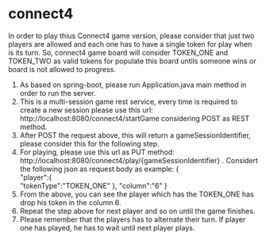 # connect4
In order to play thius Connect4 game version, please consider that just two players are allowed and each one has to have a single token for play when is its turn.
So, connect4 game board will consider TOKEN_ONE and TOKEN_TWO as valid tokens for populate this board untils someone wins or board is not allowed to progress.
1. As based on spring-boot, please run Application.java main method in order to run the server.
2. This is a multi-session game rest service, every time is required to create a new session please use this url: http://localhost:8080/connect4/startGame considering POST as REST method.
3. After POST the request above, this will return a gameSessionIdentifier, please consider this for the following step.
4. For playing, please use this url as PUT method: http://localhost:8080/connect4/play/{gameSessionIdentifier} . Considert the following json as request body as example:
{  
   "player":{  
      "tokenType":"TOKEN_ONE"
   },
   "column":"6"
}
5. From the above, you can see the player which has the TOKEN_ONE has drop his token in the column 6. 
6. Repeat the step above for next player and so on until the game finishes.
7. Please remember that the players has to alternate their turn. If player one has played, he has to wait until next player plays.
